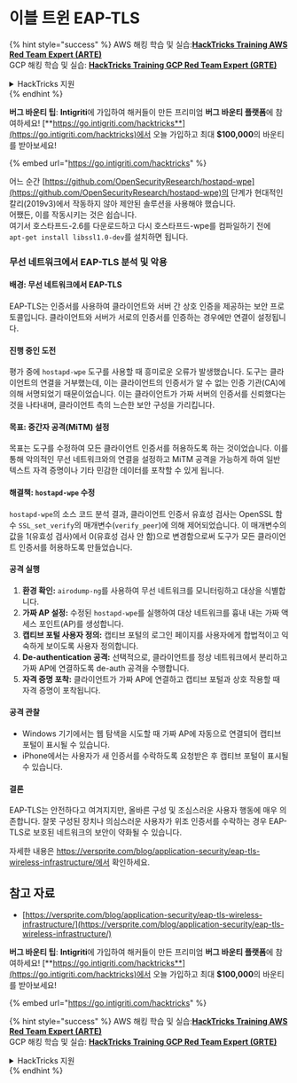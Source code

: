 # 이블 트윈 EAP-TLS

{% hint style="success" %}
AWS 해킹 학습 및 실습:<img src="/.gitbook/assets/arte.png" alt="" data-size="line">[**HackTricks Training AWS Red Team Expert (ARTE)**](https://training.hacktricks.xyz/courses/arte)<img src="/.gitbook/assets/arte.png" alt="" data-size="line">\
GCP 해킹 학습 및 실습: <img src="/.gitbook/assets/grte.png" alt="" data-size="line">[**HackTricks Training GCP Red Team Expert (GRTE)**<img src="/.gitbook/assets/grte.png" alt="" data-size="line">](https://training.hacktricks.xyz/courses/grte)

<details>

<summary>HackTricks 지원</summary>

* [**구독 요금제**](https://github.com/sponsors/carlospolop)를 확인하세요!
* 💬 [**Discord 그룹**](https://discord.gg/hRep4RUj7f) 또는 [**텔레그램 그룹**](https://t.me/peass)에 **참여**하거나 **트위터** 🐦 [**@hacktricks\_live**](https://twitter.com/hacktricks\_live)**를 팔로우**하세요.
* **HackTricks** 및 **HackTricks Cloud** 깃허브 저장소에 PR을 제출하여 해킹 요령을 공유하세요.

</details>
{% endhint %}

<img src="../../.gitbook/assets/i3.png" alt="" data-size="original">\
**버그 바운티 팁**: **Intigriti**에 가입하여 해커들이 만든 프리미엄 **버그 바운티 플랫폼**에 참여하세요! [**https://go.intigriti.com/hacktricks**](https://go.intigriti.com/hacktricks)에서 오늘 가입하고 최대 **$100,000**의 바운티를 받아보세요!

{% embed url="https://go.intigriti.com/hacktricks" %}

어느 순간 [https://github.com/OpenSecurityResearch/hostapd-wpe](https://github.com/OpenSecurityResearch/hostapd-wpe)의 단계가 현대적인 칼리(2019v3)에서 작동하지 않아 제안된 솔루션을 사용해야 했습니다.\
어쨌든, 이를 작동시키는 것은 쉽습니다.\
여기서 호스타프드-2.6를 다운로드하고 다시 호스타프드-wpe를 컴파일하기 전에 `apt-get install libssl1.0-dev`를 설치하면 됩니다.

### 무선 네트워크에서 EAP-TLS 분석 및 악용

#### 배경: 무선 네트워크에서 EAP-TLS
EAP-TLS는 인증서를 사용하여 클라이언트와 서버 간 상호 인증을 제공하는 보안 프로토콜입니다. 클라이언트와 서버가 서로의 인증서를 인증하는 경우에만 연결이 설정됩니다.

#### 진행 중인 도전
평가 중에 `hostapd-wpe` 도구를 사용할 때 흥미로운 오류가 발생했습니다. 도구는 클라이언트의 연결을 거부했는데, 이는 클라이언트의 인증서가 알 수 없는 인증 기관(CA)에 의해 서명되었기 때문이었습니다. 이는 클라이언트가 가짜 서버의 인증서를 신뢰했다는 것을 나타내며, 클라이언트 측의 느슨한 보안 구성을 가리킵니다.

#### 목표: 중간자 공격(MiTM) 설정
목표는 도구를 수정하여 모든 클라이언트 인증서를 허용하도록 하는 것이었습니다. 이를 통해 악의적인 무선 네트워크와의 연결을 설정하고 MiTM 공격을 가능하게 하여 일반 텍스트 자격 증명이나 기타 민감한 데이터를 포착할 수 있게 됩니다.

#### 해결책: `hostapd-wpe` 수정
`hostapd-wpe`의 소스 코드 분석 결과, 클라이언트 인증서 유효성 검사는 OpenSSL 함수 `SSL_set_verify`의 매개변수(`verify_peer`)에 의해 제어되었습니다. 이 매개변수의 값을 1(유효성 검사)에서 0(유효성 검사 안 함)으로 변경함으로써 도구가 모든 클라이언트 인증서를 허용하도록 만들었습니다.

#### 공격 실행
1. **환경 확인:** `airodump-ng`를 사용하여 무선 네트워크를 모니터링하고 대상을 식별합니다.
2. **가짜 AP 설정:** 수정된 `hostapd-wpe`를 실행하여 대상 네트워크를 흉내 내는 가짜 액세스 포인트(AP)를 생성합니다.
3. **캡티브 포털 사용자 정의:** 캡티브 포털의 로그인 페이지를 사용자에게 합법적이고 익숙하게 보이도록 사용자 정의합니다.
4. **De-authentication 공격:** 선택적으로, 클라이언트를 정상 네트워크에서 분리하고 가짜 AP에 연결하도록 de-auth 공격을 수행합니다.
5. **자격 증명 포착:** 클라이언트가 가짜 AP에 연결하고 캡티브 포털과 상호 작용할 때 자격 증명이 포착됩니다.

#### 공격 관찰
- Windows 기기에서는 웹 탐색을 시도할 때 가짜 AP에 자동으로 연결되어 캡티브 포털이 표시될 수 있습니다.
- iPhone에서는 사용자가 새 인증서를 수락하도록 요청받은 후 캡티브 포털이 표시될 수 있습니다.

#### 결론
EAP-TLS는 안전하다고 여겨지지만, 올바른 구성 및 조심스러운 사용자 행동에 매우 의존합니다. 잘못 구성된 장치나 의심스러운 사용자가 위조 인증서를 수락하는 경우 EAP-TLS로 보호된 네트워크의 보안이 약화될 수 있습니다.

자세한 내용은 https://versprite.com/blog/application-security/eap-tls-wireless-infrastructure/에서 확인하세요.

## 참고 자료
* [https://versprite.com/blog/application-security/eap-tls-wireless-infrastructure/](https://versprite.com/blog/application-security/eap-tls-wireless-infrastructure/)

<img src="../../.gitbook/assets/i3.png" alt="" data-size="original">\
**버그 바운티 팁**: **Intigriti**에 가입하여 해커들이 만든 프리미엄 **버그 바운티 플랫폼**에 참여하세요! [**https://go.intigriti.com/hacktricks**](https://go.intigriti.com/hacktricks)에서 오늘 가입하고 최대 **$100,000**의 바운티를 받아보세요!

{% embed url="https://go.intigriti.com/hacktricks" %}

{% hint style="success" %}
AWS 해킹 학습 및 실습:<img src="/.gitbook/assets/arte.png" alt="" data-size="line">[**HackTricks Training AWS Red Team Expert (ARTE)**](https://training.hacktricks.xyz/courses/arte)<img src="/.gitbook/assets/arte.png" alt="" data-size="line">\
GCP 해킹 학습 및 실습: <img src="/.gitbook/assets/grte.png" alt="" data-size="line">[**HackTricks Training GCP Red Team Expert (GRTE)**<img src="/.gitbook/assets/grte.png" alt="" data-size="line">](https://training.hacktricks.xyz/courses/grte)

<details>

<summary>HackTricks 지원</summary>

* [**구독 요금제**](https://github.com/sponsors/carlospolop)를 확인하세요!
* 💬 [**Discord 그룹**](https://discord.gg/hRep4RUj7f) 또는 [**텔레그램 그룹**](https://t.me/peass)에 **참여**하거나 **트위터** 🐦 [**@hacktricks\_live**](https://twitter.com/hacktricks\_live)**를 팔로우**하세요.
* **HackTricks** 및 **HackTricks Cloud** 깃허브 저장소에 PR을 제출하여 해킹 요령을 공유하세요.

</details>
{% endhint %}
